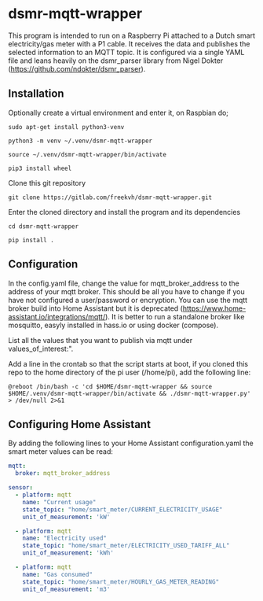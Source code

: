 # dsmr-mqtt-wrapper
This program is intended to run on a Raspberry Pi attached to a Dutch smart
electricity/gas meter with a P1 cable. It receives the data and publishes the
selected information to an MQTT topic. It is configured via a single YAML file
and leans heavily on the dsmr_parser library from Nigel Dokter
(https://github.com/ndokter/dsmr_parser).

## Installation
Optionally create a virtual environment and enter it, on Raspbian do;

`sudo apt-get install python3-venv`

`python3 -m venv ~/.venv/dsmr-mqtt-wrapper`

`source ~/.venv/dsmr-mqtt-wrapper/bin/activate`

`pip3 install wheel`


Clone this git repository

`git clone https://gitlab.com/freekvh/dsmr-mqtt-wrapper.git`


Enter the cloned directory and install the program and its dependencies

`cd dsmr-mqtt-wrapper`

`pip install .`

## Configuration
In the config.yaml file, change the value for mqtt_broker_address to the address
of your mqtt broker. This should be all you have to change if you have not
configured a user/password or encryption. You can use the mqtt broker build into
Home Assistant but it is deprecated
(https://www.home-assistant.io/integrations/mqtt/). It is better to run a
standalone broker like mosquitto, easyly installed in hass.io or using docker
(compose).

List all the values that you want to publish via mqtt under
values\_of\_interest:".

Add a line in the crontab so that the script starts at boot, if you cloned this
repo to the home directory of the pi user (/home/pi), add the following line:

`@reboot /bin/bash -c 'cd $HOME/dsmr-mqtt-wrapper && source $HOME/.venv/dsmr-mqtt-wrapper/bin/activate && ./dsmr-mqtt-wrapper.py' > /dev/null 2>&1`

## Configuring Home Assistant
By adding the following lines to your Home Assistant configuration.yaml the
smart meter values can be read:

```yaml
mqtt:
  broker: mqtt_broker_address

sensor:
  - platform: mqtt
    name: "Current usage"
    state_topic: "home/smart_meter/CURRENT_ELECTRICITY_USAGE"
    unit_of_measurement: 'kW'

  - platform: mqtt
    name: "Electricity used"
    state_topic: "home/smart_meter/ELECTRICITY_USED_TARIFF_ALL"
    unit_of_measurement: 'kWh'

  - platform: mqtt
    name: "Gas consumed"
    state_topic: "home/smart_meter/HOURLY_GAS_METER_READING"
    unit_of_measurement: 'm3'
```
